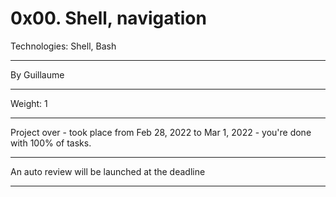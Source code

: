 # 0x00. Shell, navigation
Technologies: Shell, Bash
<hr>
By Guillaume
<hr>
Weight: 1 
<hr>
Project over - took place from Feb 28, 2022 to Mar 1, 2022 - you're done with 100% of tasks.
<hr>
An auto review will be launched at the deadline
<hr>
